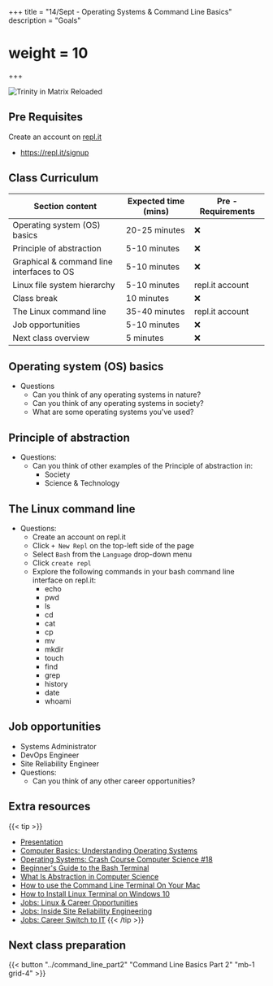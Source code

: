 +++
title = "14/Sept - Operating Systems & Command Line Basics"
description = "Goals"
# weight = 10
+++

![Trinity in Matrix Reloaded](https://external-preview.redd.it/xkDEPvZx_lcEKXke2t9UniK-4zD_BrbM3Oy-HMIsaSE.jpg?auto=webp&s=e3268a6044c48c375dc7f254d34b60bea5e40f2a)

## Pre Requisites

Create an account on [repl.it](https://repl.it/signup)

- https://repl.it/signup

## Class Curriculum

| Section content                             | Expected time (mins) | Pre - Requirements |
| ------------------------------------------- | -------------------- | ------------------ |
| Operating system (OS) basics                | 20-25 minutes        | ❌                  |
| Principle of abstraction                    | 5-10 minutes         | ❌                  |
| Graphical & command line interfaces to OS   | 5-10 minutes         | ❌                  |
| Linux file system hierarchy                 | 5-10 minutes         | repl.it account    |
| Class break                                 | 10 minutes           | ❌                  |
| The Linux command line                      | 35-40 minutes        | repl.it account    |
| Job opportunities                           | 5-10 minutes         | ❌                  |
| Next class overview                         | 5 minutes            | ❌                  |

## Operating system (OS) basics
- Questions
  - Can you think of any operating systems in nature?
  - Can you think of any operating systems in society?
  - What are some operating systems you've used?
  
## Principle of abstraction
- Questions:
  - Can you think of other examples of the Principle of abstraction in:
    - Society
    - Science & Technology
  
## The Linux command line
- Questions:
  - Create an account on repl.it
  - Click `+ New Repl` on the top-left side of the page
  - Select `Bash` from the `Language` drop-down menu
  - Click `create repl`
  - Explore the following commands in your bash command line interface on repl.it:
    - echo
    - pwd
    - ls
    - cd
    - cat
    - cp
    - mv
    - mkdir
    - touch
    - find
    - grep
    - history
    - date
    - whoami

  
## Job opportunities
- Systems Administrator
- DevOps Engineer
- Site Reliability Engineer
- Questions:
  - Can you think of any other career opportunities?

## Extra resources
{{< tip >}}
- [Presentation](https://docs.google.com/presentation/d/1tDpO3sOITdGojJxEB0IbvBubtcKeHeQlgihLSer15AA/edit?usp=sharing)
- [Computer Basics: Understanding Operating Systems](https://www.youtube.com/watch?v=fkGCLIQx1MI)
- [Operating Systems: Crash Course Computer Science #18](https://www.youtube.com/watch?v=26QPDBe-NB8)
- [Beginner's Guide to the Bash Terminal](https://www.youtube.com/watch?v=oxuRxtrO2Ag)
- [What Is Abstraction in Computer Science](https://www.youtube.com/watch?v=_y-5nZAbgt4)
- [How to use the Command Line Terminal On Your Mac](https://www.youtube.com/watch?v=FfT8OfMpARM)
- [How to Install Linux Terminal on Windows 10](https://www.youtube.com/watch?v=LLlfLpvQg04)
- [Jobs: Linux & Career Opportunities](https://www.youtube.com/watch?v=Ic2GhUnlN38)
- [Jobs: Inside Site Reliability Engineering](https://www.youtube.com/watch?v=-Tz-HYeWyzY)
- [Jobs: Career Switch to IT](https://www.youtube.com/watch?v=NyCyknm_n8M)
  {{< /tip >}}


## Next class preparation

{{< button "../command_line_part2" "Command Line Basics Part 2" "mb-1 grid-4" >}}

